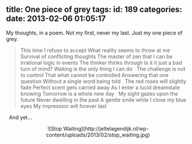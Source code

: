 title: One piece of grey
tags:
id: 189
categories:
date: 2013-02-06 01:05:17
---

My thoughts, in a poem. Not my first, never my last. Just my one piece of grey.
> This time I refuse to accept
> What reality seems to throw at me
> Survival of conflicting thoughts
> The master of zen that I can be
>&nbsp;
> Irrational logic in events
> The thinker thinks through
> Is it it just a bad turn of mind?
> Waiting is the only thing I can do
>&nbsp;
> The challenge is not to control
> That what cannot be controlled
> Answering that one question
> Without a single word being told
>&nbsp;
> The red roses will slightly fade
> Perfect scent gets carried away
> As I enter a lucid dreamstate knowing
> Tomorrow is a whole new day
>&nbsp;
> My sight gazes upon the future
> Never dwelling in the past
> A gentle smile while I close my blue eyes
> My impression will forever last

&nbsp;
And yet...
<center>![Stop Waiting](http://jeltelagendijk.nl/wp-content/uploads/2013/02/stop_waiting.jpg)</center>